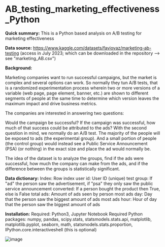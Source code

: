 # AB_testing_marketing_effectiveness_Python
**Quick summary:** This is a Python based analysis on A/B testing for marketing effectiveness

**Data source:** https://www.kaggle.com/datasets/faviovaz/marketing-ab-testing (access in July 2023; which can be downloaded in the repository --> see  "marketing_AB.csv")

**Background:**

Marketing companies want to run successful campaigns, but the market is complex and several options can work. So normally they tun A/B tests, that is a randomized experimentation process wherein two or more versions of a variable (web page, page element, banner, etc.) are shown to different segments of people at the same time to determine which version leaves the maximum impact and drive business metrics.

The companies are interested in answering two questions:

Would the campaign be successful? If the campaign was successful, how much of that success could be attributed to the ads? With the second question in mind, we normally do an A/B test. The majority of the people will be exposed to ads (the experimental group). And a small portion of people (the control group) would instead see a Public Service Announcement (PSA) (or nothing) in the exact size and place the ad would normally be.

The idea of the dataset is to analyze the groups, find if the ads were successful, how much the company can make from the ads, and if the difference between the groups is statistically significant.

**Data dictionary:**
Index: Row index 
user id: User ID (unique) 
test group: If "ad" the person saw the advertisement, if "psa" they only saw the public service announcement 
converted: If a person bought the product then True, else is False 
total ads: Amount of ads seen by person 
most ads day: Day that the person saw the biggest amount of ads 
most ads hour: Hour of day that the person saw the biggest amount of ads

**Installation:**
Required: Python3, Jupyter Notebook
Required Python packages: 
numpy, pandas, scipy.stats, statsmodels.stats.api, matplotlib, matplotlib.pyplot, seaborn, math, statsmodels.stats.proportion, IPython.core.interactiveshell (this is optional)

![image](https://github.com/YingtongAamandaWu/AB-testing-Marketing-Data-Python/assets/80353259/5f8adccc-0eae-452d-b6be-183d4d23a305)
